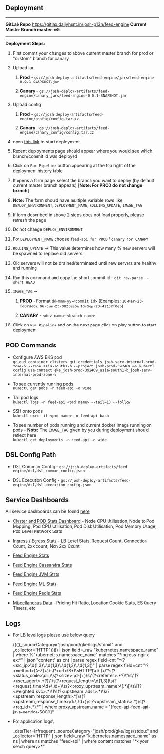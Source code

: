 ## Deployment

  --------------------------- -----------------------------------------------------
  **GitLab Repo**             <https://gitlab.dailyhunt.in/josh-p13n/feed-engine>
  **Current Master Branch**   **master-w5**
  --------------------------- -----------------------------------------------------

**Deployment Steps:**

1.  First commit your changes to above current master branch for prod or
    "custom" branch for canary

2.  Upload jar

    1.  **Prod** -
        `gs://josh-deploy-artifacts/feed-engine/jars/feed-engine-0.0.1-SNAPSHOT.jar`

    2.  **Canary** -
        `gs://josh-deploy-artifacts/feed-engine/canary_jars/feed-engine-0.0.1-SNAPSHOT.jar`

3.  Upload config

    1.  **Prod** -
        `gs://josh-deploy-artifacts/feed-engine/config/config.tar.xz`

    2.  **Canary** -
        `gs://josh-deploy-artifacts/feed-engine/canary_config/config.tar.xz`

4.  open [this
    link](https://gitlab.dailyhunt.in/josh-p13n/feed-engine/-/pipelines)
    to start deployment

5.  Recent deployments page should appear where you would see which
    branch/commit id was deployed

6.  Click on `Run Pipeline` button appearing at the top right of the
    deployment history table

7.  It opens a form page, select the branch you want to deploy (by
    default current master branch appears) \[**Note: For PROD do not
    change branch**\]

8.  **Note:** The form should have multiple variable rows like
    `DEPLOY_ENVIRONMENT`, `DEPLOYMENT_NAME`, `ROLLING_UPDATE`,
    `IMAGE_TAG`

9.  If form described in above 2 steps does not load properly, please
    refresh the page

10. Do not change `DEPLOY_ENVIRONMENT`

11. For `DEPLOYMENT_NAME` choose `feed-api for PROD` /
    `canary for CANARY`

12. `ROLLING_UPDATE` → This value determines how many % new servers will
    be spawned to replace old servers

13. Old servers will not be drained/terminated until new servers are
    healthy and running

14. Run this command and copy the short commit id -
    `git rev-parse --short HEAD`

15. `IMAGE_TAG` →

    1.  **PROD** - Format `dd-mmm-yy-<commit id>` (Examples:
        `10-Mar-23-fd87dd0a`, `06-Jun-23-8823ee6e`
        `18-Sep-23-42157f0eb`)

    2.  **CANARY** - `<dev name>-<branch-name>`

16. Click on `Run Pipeline` and on the next page click on play button to
    start deployment

## POD Commands

- Configure AWS EKS pod\
  `gcloud container clusters get-credentials josh-serv-internal-prod-zone-b --zone asia-south1-b --project josh-prod-392409 && kubectl config use-context gke_josh-prod-392409_asia-south1-b_josh-serv-internal-prod-zone-b`

- To see currently running pods\
  `kubectl get pods -n feed-api -o wide`

- Tail pod logs\
  `kubectl logs -n feed-api <pod name> --tail=10 --follow`

- SSH onto pods\
  `kubectl exec -it <pod name> -n feed-api bash`

- To see number of pods running and current docker image running on
  pods - **Note:** The `IMAGE_TAG` given by you during deployment should
  reflect here\
  `kubectl get deployments -n feed-api -o wide`

## DSL Config Path

- DSL Common Config -
  `gs://josh-deploy-artifacts/feed-engine/dsl/dsl_common_config.json`

- DSL Execution Config -
  `gs://josh-deploy-artifacts/feed-engine/dsl/dsl_execution_config.json`

## Service Dashboards

All service dashboards can be found
[here](https://operation.myjosh.in/dashboards/f/a7122c7c-03cb-4dd4-8547-f9b24f091129/feed-api-java)

- [Cluster and POD Stats
  Dashboard](https://operation.myjosh.in/d/85a562078cdf77779eaa1add43ccec1exyzdd/cluster-system-stats-feed-api?orgId=1) -
  Node CPU Utilisation, Node to Pod Mapping, Pod CPU Utilisation, Pod
  Disk Utilisation, Pod Memory Usage, Pod Level Network Stats

- [Ingress / Egress
  Stats](https://operation.myjosh.in/d/k8s-nginx-ingress-prometheus-ng/ingress-controller?orgId=1&refresh=1m&var-controller_class=All&var-namespace=feed-api&var-ingress=All&var-pod=All&var-datasource=Thanos) -
  LB Level Stats, Request Count, Connection Count, 2xx count, Non 2xx
  Count

- [Feed Engine
  Stats](https://operation.myjosh.in/d/DCpyg517z/feed-engine-stats?orgId=1&refresh=10s)

- [Feed Engine Cassandra
  Stats](https://operation.myjosh.in/d/uDnDF754zoi/feed-engine-cassandra-stats?orgId=1)

- [Feed Engine JVM
  Stats](https://operation.myjosh.in/d/cc5f603a-15a9-40d8-acdf-694aa431ee3f/feed-engine-jvm-stats?orgId=1)

- [Feed Engine ML
  Stats](https://operation.myjosh.in/d/VILxnvJ7ytza/feed-engine-ml-stats?orgId=1)

- [Feed Engine Redis
  Stats](https://operation.myjosh.in/d/VILxnvJ7z30/feed-engine-redis-stats?orgId=1)

- [Miscellaneous
  Data](https://operation.myjosh.in/d/VILxnvJ7zrgyt/feed-engine-stats-exception-counters-and-timers?orgId=1) -
  Pricing Hit Ratio, Location Cookie Stats, ES Query Timers, etc

## Logs

- For LB level logs please use below query

  (((((\_sourceCategory=\"josh/prod/gke/logs/stdout\" and
  \_collector=\"HTTP\"))))) \| json field=\_raw
  \"kubernetes.namespace_name\" \| where %\"kubernetes.namespace_name\"
  matches \"\*ingress-nginx-ext\*\" \| json \"content\" as cnt \| parse
  regex field=cnt
  \"\^(?\<src_ip\>\\d{1,3}\\.\\d{1,3}\\.\\d{1,3}\\.\\d{1,3})\" \| parse
  regex field=cnt
  \"(?\<method\>\[A-Z\]+)\\s(?\<url\>\\S+)\\sHTTP/\[\\d\\.\]+\\\"\\s(?\<status_code\>\\d+)\\s(?\<size\>\[\\d-\]+)\\s\\\"(?\<referrer\>.\*?)\\\"\\s\\\"(?\<user_agent\>.+?)\\\"\\s(?\<request_length\>\\d{1,3})\\s(?\<request_time\>\\d+\\.\\d+)\\s(?\<proxy_upstream_name\>\\\[.\*\\\])\\s\\\[(?\<weighted_svc\>.\*)\\\]\\s(?\<upstream_addr\>.\*)\\s(?\<upstream_response_length\>.\*)\\s(?\<upstream_response_time\>\\d+\\.\\d+)\\s(?\<upstream_status\>.\*)\\s(?\<req_id\>.\*).\*\"
  \| where proxy_upstream_name =
  \"\[feed-api-feed-api-java-service-5000\]\"

- For application logs\

  \_dataTier=Infrequent \_sourceCategory=\"josh/prod/gke/logs/stdout\"
  and \_collector=\"HTTP\" \| json field=\_raw
  \"kubernetes.namespace_name\" as ns \| where ns matches \"feed-api\"
  \| where content matches \"\*\<your seach query\>\*\"
